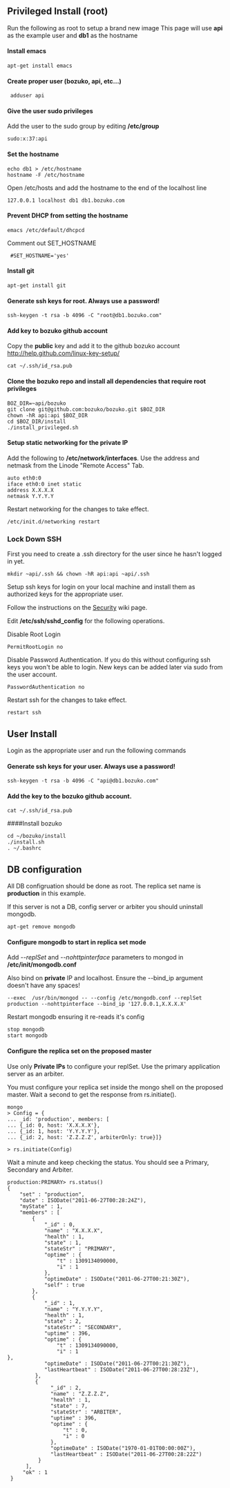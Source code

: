 ## Privileged Install (root)
Run the following as root to setup a brand new image
This page will use **api** as the example user and **db1** as the hostname


#### Install emacs
    apt-get install emacs

#### Create proper user (bozuko, api, etc...)
     adduser api 

#### Give the user sudo privileges

Add the user to the sudo group by editing **/etc/group**

    sudo:x:37:api

#### Set the hostname
    echo db1 > /etc/hostname
    hostname -F /etc/hostname

Open /etc/hosts and add the hostname to the end of the localhost line

    127.0.0.1 localhost db1 db1.bozuko.com

#### Prevent DHCP from setting the hostname
    emacs /etc/default/dhcpcd 

Comment out SET_HOSTNAME

     #SET_HOSTNAME='yes'

#### Install git
    apt-get install git

#### Generate ssh keys for root. **Always use a password!**
    ssh-keygen -t rsa -b 4096 -C "root@db1.bozuko.com"

#### Add key to bozuko github account
Copy the **public** key and add it to the github bozuko account 
http://help.github.com/linux-key-setup/

    cat ~/.ssh/id_rsa.pub

#### Clone the bozuko repo and install all dependencies that require root privileges
    BOZ_DIR=~api/bozuko
    git clone git@github.com:bozuko/bozuko.git $BOZ_DIR
    chown -hR api:api $BOZ_DIR
    cd $BOZ_DIR/install
    ./install_privileged.sh

#### Setup static networking for the private IP 

Add the following to **/etc/network/interfaces**. Use the address and netmask from the Linode "Remote Access" Tab.

    auto eth0:0
    iface eth0:0 inet static
    address X.X.X.X
    netmask Y.Y.Y.Y

Restart networking for the changes to take effect.

    /etc/init.d/networking restart

### Lock Down SSH

First you need to create a .ssh directory for the user since he hasn't logged in yet.

    mkdir ~api/.ssh && chown -hR api:api ~api/.ssh

Setup ssh keys for login on your local machine and install them as authorized keys for the appropriate user.

Follow the instructions on the [Security](https://github.com/bozuko/bozuko/wiki/Security) wiki page.

Edit **/etc/ssh/sshd_config** for the following operations.

Disable Root Login
    
    PermitRootLogin no

Disable Password Authentication. If you do this without configuring ssh keys you won't be able to login. 
New keys can be added later via sudo from the user account.

    PasswordAuthentication no

Restart ssh for the changes to take effect.

    restart ssh

## User Install

Login as the appropriate user and run the following commands


#### Generate ssh keys for your user. **Always use a password!**
    
    ssh-keygen -t rsa -b 4096 -C "api@db1.bozuko.com"

#### Add the key to the bozuko github account.
    
    cat ~/.ssh/id_rsa.pub

####Install bozuko

    cd ~/bozuko/install
    ./install.sh
    . ~/.bashrc


## DB configuration

All DB configruation should be done as root. The replica set name is **production** in this example.

If this server is not a DB, config server or arbiter you should uninstall mongodb. 

    apt-get remove mongodb


#### Configure mongodb to start in replica set mode

Add *--replSet* and *--nohttpinterface* parameters to mongod in **/etc/init/mongodb.conf** 

Also bind on **private** IP and localhost. Ensure the --bind_ip argument doesn't have any spaces!

    --exec  /usr/bin/mongod -- --config /etc/mongodb.conf --replSet production --nohttpinterface --bind_ip '127.0.0.1,X.X.X.X'

Restart mongodb ensuring it re-reads it's config

    stop mongodb
    start mongodb

#### Configure the replica set on the proposed master

Use only **Private IPs** to configure your replSet. Use the primary application server as an arbiter.

You must configure your replica set inside the mongo shell on the proposed master. Wait a second to get the response from rs.initiate().

    mongo
    > Config = {
    ... _id: 'production', members: [
    ... {_id: 0, host: 'X.X.X.X'},
    ... {_id: 1, host: 'Y.Y.Y.Y'},
    ... {_id: 2, host: 'Z.Z.Z.Z', arbiterOnly: true}]}

    > rs.initiate(Config)
 
 Wait a minute and keep checking the status. You should see a Primary, Secondary and Arbiter.

    production:PRIMARY> rs.status()
    {
        "set" : "production",
        "date" : ISODate("2011-06-27T00:28:24Z"),
        "myState" : 1,
        "members" : [
            {
                "_id" : 0,
                "name" : "X.X.X.X",
                "health" : 1,
                "state" : 1,
                "stateStr" : "PRIMARY",
                "optime" : {
                    "t" : 1309134090000,
                    "i" : 1
                },
                "optimeDate" : ISODate("2011-06-27T00:21:30Z"),
                "self" : true
            },
            {
                "_id" : 1,
                "name" : "Y.Y.Y.Y",
                "health" : 1,
                "state" : 2,
                "stateStr" : "SECONDARY",
                "uptime" : 396,
                "optime" : {
                    "t" : 1309134090000,
                    "i" : 1                                                                                      },
                "optimeDate" : ISODate("2011-06-27T00:21:30Z"),
                "lastHeartbeat" : ISODate("2011-06-27T00:28:23Z"),
             },
             {
                  "_id" : 2,
                  "name" : "Z.Z.Z.Z",
                  "health" : 1,
                  "state" : 7,
                  "stateStr" : "ARBITER",
                  "uptime" : 396,
                  "optime" : {
                      "t" : 0,
                      "i" : 0
                  },
                  "optimeDate" : ISODate("1970-01-01T00:00:00Z"),
                  "lastHeartbeat" : ISODate("2011-06-27T00:28:22Z")
              }
          ], 
         "ok" : 1
     }
